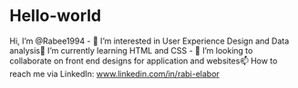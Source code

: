 # Hello-world
 Hi, I’m @Rabee1994 - 👀 I’m interested in User Experience Design and Data analysis🌱 I’m currently learning HTML and CSS - 💞️ I’m looking to collaborate on front end designs for application and websites📫 How to reach me via LinkedIn: www.linkedin.com/in/rabi-elabor
